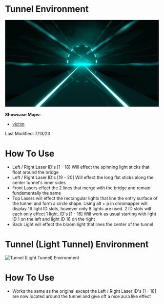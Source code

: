 # Tunnel Environment
![Tunnel Environment](Tunnel.png)

**Showcase Maps:**
- [victim](https://beatsaver.com/maps/340bf)

Last Modified: 7/13/23

# How To Use

- Left / Right Laser ID's [1 - 18] Will effect the spinning light sticks that float around the bridge
- Left / Right Laser ID's [19 - 20] Will effect the long flat sticks along the center tunnel's inner sides
- Front Lasers effect the 2 lines that merge with the bridge and remain fundementally the same
- Top Lasers will effect the rectangular lights that line the entry surface of the tunnel and form a circle shape. Using alt + p in chromapper will display 16 light ID slots, however only 8 lights are used. 2 ID slots will each only effect 1 light. ID's [1 - 16] Will work as usual starting with light ID 1 on the left and light ID 16 on the right
- Back Light will effect the bloom light that lines the center of the tunnel

# Tunnel (Light Tunnel) Environment
![Tunnel (Light Tunnel) Environment](Tunnel%20(Light%20Tunnel).png)

# How To Use

- Works the same as the original except the Left / Right Laser ID's [1 - 18] are now located around the tunnel and give off a nice aura like effect